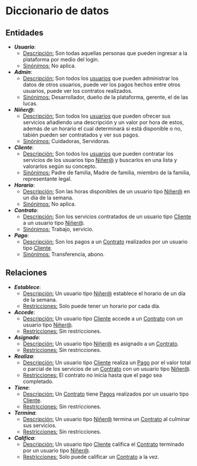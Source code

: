 # Diccionario de datos
## Entidades
* ***Usuario***:
    * <u>Descripción:</u> Son todas aquellas personas que pueden ingresar a la plataforma por medio del login.
    * <u>Sinónimos:</u> No aplica.
* ***Admin***:
    * <u>Descripción:</u> Son todos los <u>usuarios</u> que pueden administrar los datos de otros usuarios, puede ver los pagos hechos entre otros usuarios, puede ver los contratos realizados.
    * <u>Sinónimos:</u> Desarrollador, dueño de la plataforma, gerente, el de las lucas.
* ***Niñer@***:
    * <u>Descripción:</u> Son todos los <u>usuarios</u> que pueden ofrecer sus servicios añadiendo una descripción y un valor por hora de estos, además de un horario el cual determinará si está disponible o no, tabién pueden ser contratados y ver sus pagos.
    * <u>Sinónimos:</u> Cuidadoras, Servidoras.
*  ***Cliente***:
    * <u>Descripción:</u> Son todos los <u>usuarios</u> que pueden contratar los servicios de los usuarios tipo <u>Niñer@</u> y buscarlos en una lista y valorarlos según su concepto.
    * <u>Sinónimos:</u> Padre de familia, Madre de familia, miembro de la familia, representante legal.
* ***Horario***:
    * <u>Descripción:</u> Son las horas disponibles de un usuario tipo <u>Niñer@</u> en un día de la semana.
    * <u>Sinónimos:</u> No aplica.
* ***Contrato***:
    * <u>Descripción:</u> Son los servicios contratados de un usuario tipo <u>Cliente</u> a un usuario tipo <u>Niñer@</u>.
    * <u>Sinónimos:</u> Trabajo, servicio.
* ***Pago***:
    * <u>Descripción:</u> Son los pagos a un <u>Contrato</u> realizados por un usuario tipo <u>Cliente</u>.
    * <u>Sinónimos:</u> Transferencia, abono.
## Relaciones
* ***Establece***:
    * <u>Descripción:</u> Un usuario tipo <u>Niñer@</u> establece el horario de un día de la semana.
    * <u>Restricciones:</u> Solo puede tener un horario por cada día.
* ***Accede***:
    * <u>Descripción:</u> Un usuario tipo <u>Cliente</u> accede a un <u>Contrato</u> con un usuario tipo <u>Niñer@</u>.
    * <u>Restricciones:</u> Sin restricciones.
* ***Asignado***:
    * <u>Descripción:</u> Un usuario tipo <u>Niñer@</u> es asignado a un <u>Contrato</u>.
    * <u>Restricciones:</u> Sin restricciones.
* ***Realiza***:
    * <u>Descripción:</u> Un usuario tipo <u>Cliente</u> realiza un <u>Pago</u> por el valor total o parcial de los servicios de un <u>Contrato</u> con un usuario tipo <u>Niñer@</u>.
    * <u>Restricciones:</u> El contrato no inicia hasta que el pago sea completado.
* ***Tiene***:
    * <u>Descripción:</u> Un <u>Contrato</u> tiene <u>Pagos</u> realizados por un usuario tipo <u>Cliente</u>.
    * <u>Restricciones:</u> Sin restricciones.
* ***Termina***:
    * <u>Descripción:</u> Un usuario tipo <u>Niñer@</u> termina un <u>Contrato</u> al culminar sus servicios.
    * <u>Restricciones:</u> Sin restricciones.
* ***Califica***:
    * <u>Descripción:</u> Un usuario tipo <u>Cliente</u> califica el <u>Contrato</u> terminado por un usuario tipo <u>Niñer@</u>.
    * <u>Restricciones:</u> Solo puede calificar un <u>Contrato</u> a la vez.
